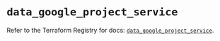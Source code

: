 # `data_google_project_service`

Refer to the Terraform Registry for docs: [`data_google_project_service`](https://registry.terraform.io/providers/hashicorp/google/6.16.0/docs/data-sources/project_service).

